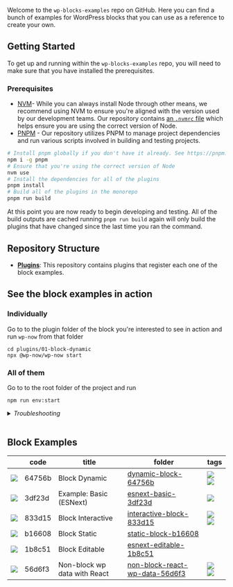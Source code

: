 Welcome to the `wp-blocks-examples` repo on GitHub. Here you can find a bunch of examples for WordPress blocks that you can use as a reference to create your own. 

## Getting Started

To get up and running within the `wp-blocks-examples` repo, you will need to make sure that you have installed the prerequisites.

### Prerequisites

- [NVM](https://github.com/nvm-sh/nvm#installing-and-updating)- While you can always install Node through other means, we recommend using NVM to ensure you're aligned with the version used by our development teams. Our repository contains [an `.nvmrc` file](.nvmrc) which helps ensure you are using the correct version of Node.
- [PNPM](https://pnpm.io/installation) - Our repository utilizes PNPM to manage project dependencies and run various scripts involved in building and testing projects.

```bash
# Install pnpm globally if you don't have it already. See https://pnpm.io/installation
npm i -g pnpm
# Ensure that you're using the correct version of Node
nvm use
# Install the dependencies for all of the plugins
pnpm install
# Build all of the plugins in the monorepo
pnpm run build
```

At this point you are now ready to begin developing and testing. All of the build outputs are cached running `pnpm run build` again will only build the plugins that have changed since the last time you ran the command.

## Repository Structure

-   [**Plugins**](plugins): This repository contains plugins that register each one of the block examples.

## See the block examples in action

### Individually

Go to to the plugin folder of the block you're interested to see in action and run `wp-now` from that folder

```
cd plugins/01-block-dynamic
npx @wp-now/wp-now start
```

### All of them

Go to to the root folder of the project and run

```
npm run env:start
```

<details>
  <summary><em>Troubleshooting</em></summary>

If you get some errors you can try the following:
- Run `npm run env:restart`
- Go to Docker, remove all containers and then run again `npm run env:start`

</details>
<br/>

## Block Examples

| &nbsp; | code | title | folder | tags |
|--------|------|-------|--------|-------------|
| ![]( https://placehold.co/15x15/64756b/64756b ) | 64756b | Block Dynamic | [dynamic-block-64756b](./plugins/dynamic-block-64756b) | ![](https://img.shields.io/badge/DYNAMIC-afd2e3.svg) ![](https://img.shields.io/badge/CREATE_BLOCK-afd2e3.svg) |
| ![]( https://placehold.co/15x15/3df23d/3df23d ) | 3df23d | Example: Basic (ESNext) | [esnext-basic-3df23d](./plugins/esnext-basic-3df23d)  | ![](https://img.shields.io/badge/ESNEXT-afd2e3.svg)  |
| ![]( https://placehold.co/15x15/833d15/833d15 ) | 833d15 | Block Interactive | [interactive-block-833d15](./plugins/interactive-block-833d15)  |  ![](https://img.shields.io/badge/CREATE_BLOCK_TEMPLATE-afd2e3.svg) ![](https://img.shields.io/badge/INTERACTIVITY_API-afd2e3.svg) |
| ![]( https://placehold.co/15x15/b16608/b16608 ) | b16608 | Block Static | [static-block-b16608](./plugins/static-block-b16608)  |        |
| ![]( https://placehold.co/15x15/1b8c51/1b8c51 ) | 1b8c51 | Block Editable | [esnext-editable-1b8c51](./plugins/esnext-editable-1b8c51)  |        |
| ![]( https://placehold.co/15x15/56d6f3/56d6f3 ) | 56d6f3 | Non-block wp data with React | [non-block-react-wp-data-56d6f3](./plugins/non-block-react-wp-data-56d6f3)  | ![](https://img.shields.io/badge/MENU_SIDEBAR-afd2e3.svg) ![](https://img.shields.io/badge/WP_DATA-afd2e3.svg)      |